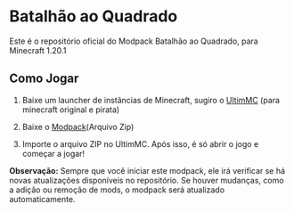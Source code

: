 # Batalhão ao Quadrado

Este é o repositório oficial do Modpack Batalhão ao Quadrado, para Minecraft 1.20.1

## Como Jogar

1. Baixe um launcher de instâncias de Minecraft, sugiro o [UltimMC](https://nightly.link/UltimMC/Launcher/workflows/main/develop) (para minecraft original e pirata)

2. Baixe o [Modpack](https://www.dropbox.com/scl/fi/gm3u98918mu5f3pmtl33y/BatalhaoAoQuadrado.zip?rlkey=6a5yzdm0t738ynt94ugzkg1gu&st=w37sry2d&dl=0)(Arquivo Zip)

3. Importe o arquivo ZIP no UltimMC. Após isso, é só abrir o jogo e começar a jogar!

**Observação:** Sempre que você iniciar este modpack, ele irá verificar se há novas atualizações disponíveis no repositório. Se houver mudanças, como a adição ou remoção de mods, o modpack será atualizado automaticamente.



